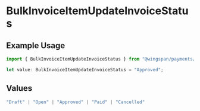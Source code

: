 # BulkInvoiceItemUpdateInvoiceStatus

## Example Usage

```typescript
import { BulkInvoiceItemUpdateInvoiceStatus } from "@wingspan/payments/sdk/models/shared";

let value: BulkInvoiceItemUpdateInvoiceStatus = "Approved";
```

## Values

```typescript
"Draft" | "Open" | "Approved" | "Paid" | "Cancelled"
```